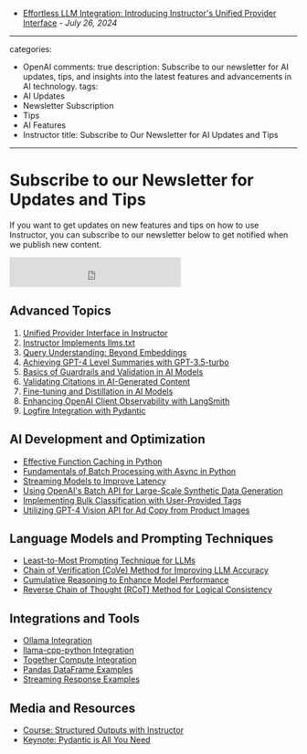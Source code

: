 <!--
  This file is automatically generated by the `blog` plugin. To make changes,
  edit the page source and rebuild the docs.
-->

<!-- more -->

- [Effortless LLM Integration: Introducing Instructor's Unified Provider Interface](./posts/announcing-unified-provider-interface.md) - *July 26, 2024*

---
categories:
- OpenAI
comments: true
description: Subscribe to our newsletter for AI updates, tips, and insights into the
  latest features and advancements in AI technology.
tags:
- AI Updates
- Newsletter Subscription
- Tips
- AI Features
- Instructor
title: Subscribe to Our Newsletter for AI Updates and Tips
---

# Subscribe to our Newsletter for Updates and Tips

If you want to get updates on new features and tips on how to use Instructor, you can subscribe to our newsletter below to get notified when we publish new content.

<iframe src="https://embeds.beehiiv.com/2faf420d-8480-4b6e-8d6f-9c5a105f917a?slim=true" data-test-id="beehiiv-embed" height="52" frameborder="0" scrolling="no" style="margin: 0; border-radius: 0px !important; background-color: transparent;"></iframe>

## Advanced Topics

1. [Unified Provider Interface in Instructor](posts/unified-provider.md)
2. [Instructor Implements llms.txt](posts/llms-txt-adoption.md)
3. [Query Understanding: Beyond Embeddings](posts/rag-and-beyond.md)
4. [Achieving GPT-4 Level Summaries with GPT-3.5-turbo](posts/chain-of-density.md)
5. [Basics of Guardrails and Validation in AI Models](posts/validation-part1.md)
6. [Validating Citations in AI-Generated Content](posts/citations.md)
7. [Fine-tuning and Distillation in AI Models](posts/distilation-part1.md)
8. [Enhancing OpenAI Client Observability with LangSmith](posts/langsmith.md)
9. [Logfire Integration with Pydantic](posts/logfire.md)

## AI Development and Optimization

- [Effective Function Caching in Python](posts/caching.md)
- [Fundamentals of Batch Processing with Async in Python](posts/learn-async.md)
- [Streaming Models to Improve Latency](posts/generator.md)
- [Using OpenAI's Batch API for Large-Scale Synthetic Data Generation](../examples/batch_job_oai.md)
- [Implementing Bulk Classification with User-Provided Tags](../examples/bulk_classification.md)
- [Utilizing GPT-4 Vision API for Ad Copy from Product Images](../examples/image_to_ad_copy.md)

## Language Models and Prompting Techniques

- [Least-to-Most Prompting Technique for LLMs](../prompting/decomposition/least_to_most.md)
- [Chain of Verification (CoVe) Method for Improving LLM Accuracy](../prompting/self_criticism/chain_of_verification.md)
- [Cumulative Reasoning to Enhance Model Performance](../prompting/self_criticism/cumulative_reason.md)
- [Reverse Chain of Thought (RCoT) Method for Logical Consistency](../prompting/self_criticism/reversecot.md)

## Integrations and Tools

- [Ollama Integration](../integrations/ollama.md)
- [llama-cpp-python Integration](../integrations/llama-cpp-python.md)
- [Together Compute Integration](../integrations/together.md)
- [Pandas DataFrame Examples](../examples/bulk_classification.md#working-with-dataframes)
- [Streaming Response Examples](../examples/bulk_classification.md#streaming-responses)

## Media and Resources

- [Course: Structured Outputs with Instructor](https://www.wandb.courses/courses/steering-language-models?x=1)
- [Keynote: Pydantic is All You Need](posts/aisummit-2023.md)
